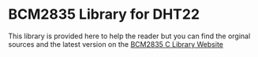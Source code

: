 # BCM2835 Library for DHT22
This library is provided here to help the reader but you can find the orginal sources and the latest version on the [BCM2835 C Library Website](http://www.airspayce.com/mikem/bcm2835/index.html)
